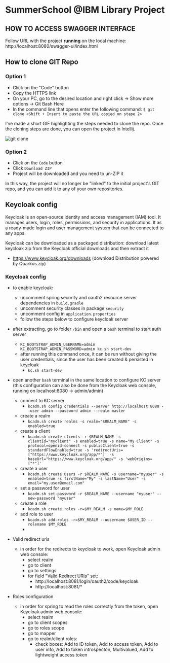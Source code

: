 # SummerSchool @IBM Library Project


## HOW TO ACCESS SWAGGER INTERFACE
Follow URL with the project **running** on the local machine: http://localhost:8080/swagger-ui/index.html

## How to clone GIT Repo

### Option 1

- Click on the "Code" button
- Copy the HTTPS link
- On your PC, go to the desired location and right click -> Show more options -> Git Bash Here
- In the command line that opens enter the following command: `$ git clone <Shift + Insert to paste the URL copied on stape 2> `

I've made a short GIF highlighting the steps needed to clone the repo.
Once the cloning steps are done, you can open the project in Intellij.

![git clone](https://github.com/user-attachments/assets/1094b53e-b42a-41a0-a86c-50120125939e)

### Option 2 

- Click on the `Code` button
- Click `Download ZIP`
- Project will be downloaded and you need to un-ZIP it

In this way, the project will no longer be "linked" to the initial project's GIT repo, and you can add it to any of your own repositories.

## Keycloak config

Keycloak is an open-source identity and access management (IAM) tool. It manages users, login, roles, permissions, and security in applications. It as a ready-made login and user management system that can be connected to any apps.

Keycloak can be downloaded as a packaged distribution: download latest keycloak zip from the Keycloak official downloads and then extract it
- https://www.keycloak.org/downloads (download Distribution powered by Quarkus zip)


### Keycloak config

- to enable keycloak:
  - uncomment spring security and oauth2 resource server dependencies in `build.gradle`
  - uncomment security classes in package `security`
  - uncomment config in `application.properties`
  - follow the steps below to configure keycloak server

- after extracting, go to folder `/bin` and open a `bash` terminal to start auth server
  - `KC_BOOTSTRAP_ADMIN_USERNAME=admin KC_BOOTSTRAP_ADMIN_PASSWORD=admin kc.sh start-dev`
  - after running this command once, it can be run without giving the user credentials, since the user has been created & persisted in keycloak
    - `kc.sh start-dev`

- open another `bash` terminal in the same location to configure KC server (this configuration can also be done from the Keycloak web console, running on localhost:8080 -> admin/admin)
  - connect to KC server
    - `kcadm.sh config credentials --server http://localhost:8080 --user admin --password admin --realm master`
  - create a realm
    - `kcadm.sh create realms -s realm="$REALM_NAME" -s enabled=true`
  - create a client
    - `kcadm.sh create clients -r $REALM_NAME -s clientId="myclient" -s enabled=true -s name="My Client" -s protocol=openid-connect -s publicClient=true -s standardFlowEnabled=true -s 'redirectUris=["https://www.keycloak.org/app/*"]' -s baseUrl="https://www.keycloak.org/app/" -s 'webOrigins=["*"]'`
  - create a user
    - `kcadm.sh create users -r $REALM_NAME -s username="myuser" -s enabled=true -s firstName="My" -s lastName="User" -s email="my.user@email.com"`
  - set a password for user
    - `kcadm.sh set-password -r $REALM_NAME --username "myuser" --new-password "myuser"`
  - create a role
    - `kcadm.sh create roles -r=$MY_REALM -s name=$MY_ROLE`
  - add role to user
    - `kcadm.sh add-roles -r=$MY_REALM --uusername $USER_ID --rolename $MY_ROLE`
    - 
- Valid redirect uris 
  - in order for the redirects to keycloak to work, open Keycloak admin web console:
    - select realm 
    - go to client 
    - go to settings
    - for field "Valid Redirect URIs" set:
      - http://localhost:8081/login/oauth2/code/keycloak
      - http://localhost:8081/*

- Roles configuration 
  - in order for spring to read the roles correctly from the token, open Keycloak admin web console:
    - select realm 
    - go to client scopes
    - go to roles scope
    - go to mapper
    - go to realm/client roles:
      - check boxes: Add to ID token, Add to access token, Add to user info, Add to token introspecton, Multivalued, Add to lightweight access token

